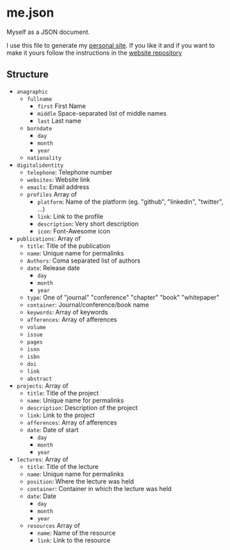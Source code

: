 # me.json

Myself as a JSON document.

I use this file to generate my [personal site](https://galatolo.me). If you like it and if you want to make it yours follow the instructions in the [website repository](https://github.com/galatolofederico/galatolo.me)

## Structure

* `anagraphic`
    * `fullname`
        * `first` First Name
        * `middle` Space-separated list of middle names
        * `last` Last name
    * `borndate`
        * `day`
        * `month`
        * `year`
    * `nationality`
* `digitalidentity`
    * `telephone`: Telephone number
    * `websites`: Website link
    * `emails`: Email address
    * `profiles` Array of
        * `platform`: Name of the platform (eg. "github", "linkedin", "twitter", ...)
        * `link`: Link to the profile
        * `description`: Very short description
        * `icon`: Font-Awesome icon
* `publications`: Array of
    * `title`: Title of the publication
    * `name`: Unique name for permalinks
    * `Authors`: Coma separated list of authors
    * `date`: Release date
        * `day`
        * `month`
        * `year`
    * `type`: One of "journal" "conference" "chapter" "book" "whitepaper" 
    * `container`: Journal/conference/book name 
    * `keywords`: Array of keywords
    * `afferences`: Array of afferences
    * `volume`
    * `issue`
    * `pages`
    * `isnn`
    * `isbn`
    * `doi`
    * `link`
    * `abstract`
* `projects`: Array of
    * `title`: Title of the project
    * `name`: Unique name for permalinks
    * `description`: Description of the project
    * `link`: Link to the project
    * `afferences`: Array of afferences
    * `date`: Date of start
        * `day`
        * `month`
        * `year`
* `lectures`: Array of
    * `title`: Title of the lecture
    * `name`: Unique name for permalinks
    * `position`: Where the lecture was held
    * `container`: Container in which the lecture was held
    * `date`: Date
        * `day`
        * `month`
        * `year`
    * `resources` Array of
        * `name`: Name of the resource
        * `link`: Link to the resource


